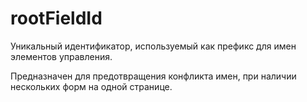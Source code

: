 # rootFieldId

Уникальный идентификатор, используемый как префикс для имен элементов управления. 

Предназначен для предотвращения конфликта имен, при наличии нескольких форм на одной странице.
